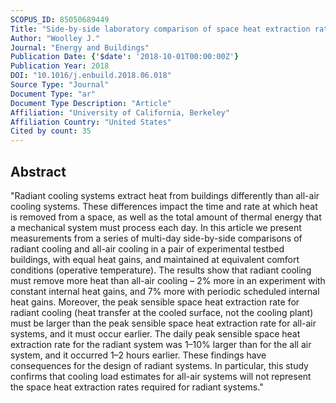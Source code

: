 ```yaml
---
SCOPUS_ID: 85050689449
Title: "Side-by-side laboratory comparison of space heat extraction rates and thermal energy use for radiant and all-air systems"
Author: "Woolley J."
Journal: "Energy and Buildings"
Publication Date: {'$date': '2018-10-01T00:00:00Z'}
Publication Year: 2018
DOI: "10.1016/j.enbuild.2018.06.018"
Source Type: "Journal"
Document Type: "ar"
Document Type Description: "Article"
Affiliation: "University of California, Berkeley"
Affiliation Country: "United States"
Cited by count: 35
---
```


## Abstract
"Radiant cooling systems extract heat from buildings differently than all-air cooling systems. These differences impact the time and rate at which heat is removed from a space, as well as the total amount of thermal energy that a mechanical system must process each day. In this article we present measurements from a series of multi-day side-by-side comparisons of radiant cooling and all-air cooling in a pair of experimental testbed buildings, with equal heat gains, and maintained at equivalent comfort conditions (operative temperature). The results show that radiant cooling must remove more heat than all-air cooling – 2% more in an experiment with constant internal heat gains, and 7% more with periodic scheduled internal heat gains. Moreover, the peak sensible space heat extraction rate for radiant cooling (heat transfer at the cooled surface, not the cooling plant) must be larger than the peak sensible space heat extraction rate for all-air systems, and it must occur earlier. The daily peak sensible space heat extraction rate for the radiant system was 1–10% larger than for the all air system, and it occurred 1–2 hours earlier. These findings have consequences for the design of radiant systems. In particular, this study confirms that cooling load estimates for all-air systems will not represent the space heat extraction rates required for radiant systems."
